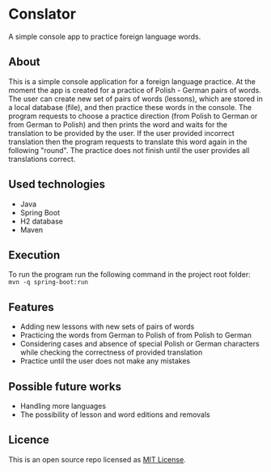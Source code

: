 # Conslator
A simple console app to practice foreign language words.

## About
This is a simple console application for a foreign language practice. At the moment the app is created for a practice
of Polish - German pairs of words. The user can create new set of pairs of words (lessons), which are stored in a 
local database (file), and then practice these words in the console. The program requests to choose a practice 
direction (from Polish to German or from German to Polish) and then prints the word and waits for the translation to
be provided by the user. If the user provided incorrect translation then the program requests to translate this word
again in the following "round". The practice does not finish until the user provides all translations correct.

## Used technologies
- Java
- Spring Boot
- H2 database
- Maven

## Execution
To run the program run the following command in the project root folder:  
`mvn -q spring-boot:run`

## Features
- Adding new lessons with new sets of pairs of words
- Practicing the words from German to Polish of from Polish to German
- Considering cases and absence of special Polish or German characters 
  while checking the correctness of provided translation
- Practice until the user does not make any mistakes

## Possible future works
- Handling more languages
- The possibility of lesson and word editions and removals

## Licence
This is an open source repo licensed as [MIT License](LICENSE.md).